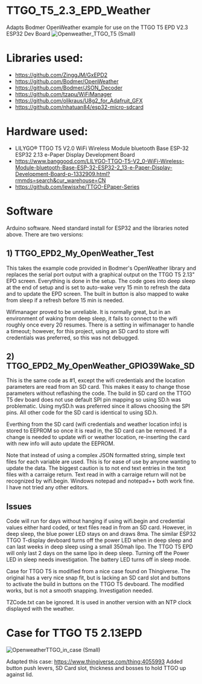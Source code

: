 # TTGO_T5_2.3_EPD_Weather
Adapts Bodmer OpenWeather example for use on the TTGO T5 EPD V2.3 ESP32 Dev Board
![Openweather_TTGO_T5 (Small)](https://user-images.githubusercontent.com/31633408/99468428-6a45f400-28f5-11eb-8221-ee64c49564c1.jpeg)

# Libraries used:
* https://github.com/ZinggJM/GxEPD2
* https://github.com/Bodmer/OpenWeather
* https://github.com/Bodmer/JSON_Decoder
* https://github.com/tzapu/WiFiManager
* https://github.com/olikraus/U8g2_for_Adafruit_GFX
* https://github.com/nhatuan84/esp32-micro-sdcard

# Hardware used:
* LILYGO® TTGO T5 V2.0 WiFi Wireless Module bluetooth Base ESP-32 ESP32 2.13 e-Paper Display Development Board
* https://www.banggood.com/LILYGO-TTGO-T5-V2_0-WiFi-Wireless-Module-bluetooth-Base-ESP-32-ESP32-2_13-e-Paper-Display-Development-Board-p-1332909.html?rmmds=search&cur_warehouse=CN
* https://github.com/lewisxhe/TTGO-EPaper-Series

# Software
Arduino software.  Need standard install for ESP32 and the libraries noted above.  There are two versions:
## 1)  TTGO_EPD2_My_OpenWeather_Test
This takes the example code provided in Bodmer's OpenWeather library and replaces the serial port output with a graphical output on the TTGO T5 2.13" EPD screen.  Everything is done in the setup.  The code goes into deep sleep at the end of setup and is set to auto-wake very 15 min to refresh the data and to update the EPD screen.  The built in button is also mapped to wake from sleep if a refresh before 15 min is needed.

Wifimanager proved to be unreliable.  It is normally great, but in an environment of waking from deep sleep, it fails to connect to the wifi roughly once every 20 resumes.  There is a setting in wifimanager to handle a timeout; however, for this project, using an SD card to store wifi credentials was preferred, so this was not debugged.

## 2)  TTGO_EPD2_My_OpenWeather_GPIO39Wake_SD
This is the same code as #1, except the wifi credentials and the location parameters are read from an SD card. This makes it easy to change those parameters without reflashing the code.  The build in SD card on the TTGO T5 dev board does not use default SPI pin mapping so using SD.h was problematic.  Using mySD.h was preferred since it allows choosing the SPI pins.  All other code for the SD card is identical to using SD.h.  

Everthing from the SD card (wifi credentials and weather location info) is stored to EEPROM so once it is read in, the SD card can be removed.  If a change is needed to update wifi or weather location, re-inserting the card with new info will auto update the EEPROM.

Note that instead of using a complex JSON formatted string, simple text files for each variable are used.  This is for ease of use by anyone wanting to update the data.  The biggest caution is to not end text entries in the text files with a carraige return.  Text read in with a carraige return will not be recognized by wifi.begin.  Windows notepad and notepad++ both work fine.  I have not tried any other editors.

## Issues
Code will run for days without hanging if using wifi.begin and credential values either hard coded, or text files read in from an SD card.  However, in deep sleep, the blue power LED stays on and draws 8ma.  The similar ESP32 TTGO T-display devboard turns off the power LED when in deep sleep and can last weeks in deep sleep using a small 350mah lipo.  The TTGO T5 EPD will only last 2 days on the same lipo in deep sleep.  Turning off the Power LED in sleep needs investigation.  The battery LED turns off in sleep mode.

Case for TTGO T5 is modified from a nice case found on Thingiverse.  The original has a very nice snap fit, but is lacking an SD card slot and buttons to activate the build in buttons on the TTGO T5 devboard.  The modified works, but is not a smooth snapping.  Investigation needed.

TZCode.txt can be ignored.  It is used in another version with an NTP clock displayed with the weather.

# Case for TTGO T5 2.13EPD
![OpenweatherTTGO_in_case (Small)](https://user-images.githubusercontent.com/31633408/99886177-67961800-2bef-11eb-90a1-991a03e8c340.jpeg)

Adapted this case:  https://www.thingiverse.com/thing:4055993 
Added button push levers, SD Card slot, thickness and bosses to hold TTGO up against lid.
